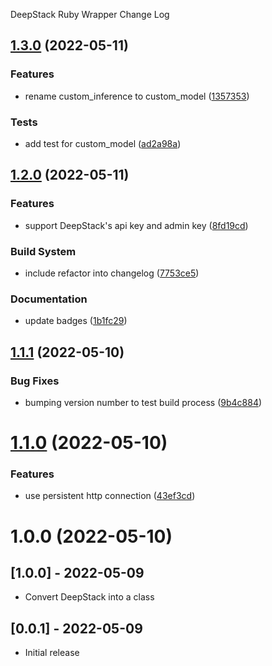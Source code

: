 DeepStack Ruby Wrapper Change Log

## [1.3.0](https://github.com/jimtng/deepstack-ruby/compare/1.2.0...1.3.0) (2022-05-11)


### Features

* rename custom_inference to custom_model ([1357353](https://github.com/jimtng/deepstack-ruby/commit/1357353de8dded1124351ceb99a221f3925aa248))


### Tests

* add test for custom_model ([ad2a98a](https://github.com/jimtng/deepstack-ruby/commit/ad2a98ac2451e07f004cdbad19d9deac1aa9565b))

## [1.2.0](https://github.com/jimtng/deepstack-ruby/compare/1.1.1...1.2.0) (2022-05-11)


### Features

* support DeepStack's api key and admin key ([8fd19cd](https://github.com/jimtng/deepstack-ruby/commit/8fd19cdd51f4544a435c4ddd08ff2f8946557872))


### Build System

* include refactor into changelog ([7753ce5](https://github.com/jimtng/deepstack-ruby/commit/7753ce598c319fb7f100a280902a169a527ae76a))


### Documentation

* update badges ([1b1fc29](https://github.com/jimtng/deepstack-ruby/commit/1b1fc2943daadcb0459395c349308e8d8037dece))

## [1.1.1](https://github.com/jimtng/deepstack-ruby/compare/1.1.0...1.1.1) (2022-05-10)


### Bug Fixes

* bumping version number to test build process ([9b4c884](https://github.com/jimtng/deepstack-ruby/commit/9b4c88405a1cce3fe12454a54f7ae1b59e0cbf1d))

# [1.1.0](https://github.com/jimtng/deepstack-ruby/compare/1.0.0...1.1.0) (2022-05-10)


### Features

* use persistent http connection ([43ef3cd](https://github.com/jimtng/deepstack-ruby/commit/43ef3cd1c7eec162be604846ebf67b2778be97bf))

# 1.0.0 (2022-05-10)

## [1.0.0] - 2022-05-09

- Convert DeepStack into a class

## [0.0.1] - 2022-05-09

- Initial release
